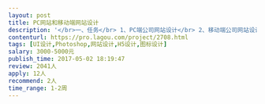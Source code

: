 ```yaml
---                
layout: post       
title: PC网站和移动端网站设计           
description: '</br>一、任务</br> 1、PC端公司网站设计</br> 2、移动端公司网站设计</br>其他说明：</br> 1、30个页面左右</br> 2、需要有完整的体验路径设计</br> 3、对页面布局、配色、字体和交互设计进行良好视觉效果和用户体验设计</br> 4、符合用户最佳体验</br></br>二、提供完整的需求内容，专家负责原型与设计</br>三、要求申请人拥有网站体验路径设计经验和产品网站设计经验</br>'     
contenturl: https://pro.lagou.com/project/2708.html      
tags: [UI设计,Photoshop,网站设计,H5设计,图标设计]            
salary: 3000-5000元          
publish_time: 2017-05-02 18:19:47         
review: 2041人                   
apply: 12人                   
recommend: 2人                   
time_range: 1-2周              
---                 
```

